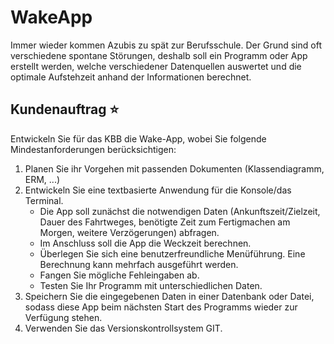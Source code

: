 # WakeApp

Immer wieder kommen Azubis zu spät zur Berufsschule. Der Grund sind oft verschiedene spontane Störungen, deshalb soll ein Programm oder App erstellt werden, welche verschiedener Datenquellen auswertet und die optimale Aufstehzeit anhand der Informationen berechnet.

## Kundenauftrag ⭐️
Entwickeln Sie für das KBB die Wake-App, wobei Sie folgende Mindestanforderungen berücksichtigen:

1. Planen Sie ihr Vorgehen mit passenden Dokumenten (Klassendiagramm, ERM, ...)
2. Entwickeln Sie eine textbasierte Anwendung für die Konsole/das Terminal.
   * Die App soll zunächst die notwendigen Daten (Ankunftszeit/Zielzeit, Dauer des Fahrtweges, benötigte Zeit zum Fertigmachen am Morgen, weitere Verzögerungen) abfragen.
   * Im Anschluss soll die App die Weckzeit berechnen.
   * Überlegen Sie sich eine benutzerfreundliche Menüführung. Eine Berechnung kann mehrfach ausgeführt werden.
   * Fangen Sie mögliche Fehleingaben ab.
   * Testen Sie Ihr Programm mit unterschiedlichen Daten.
3. Speichern Sie die eingegebenen Daten in einer Datenbank oder Datei, sodass diese App beim nächsten Start des Programms wieder zur Verfügung stehen.
4. Verwenden Sie das Versionskontrollsystem GIT.
